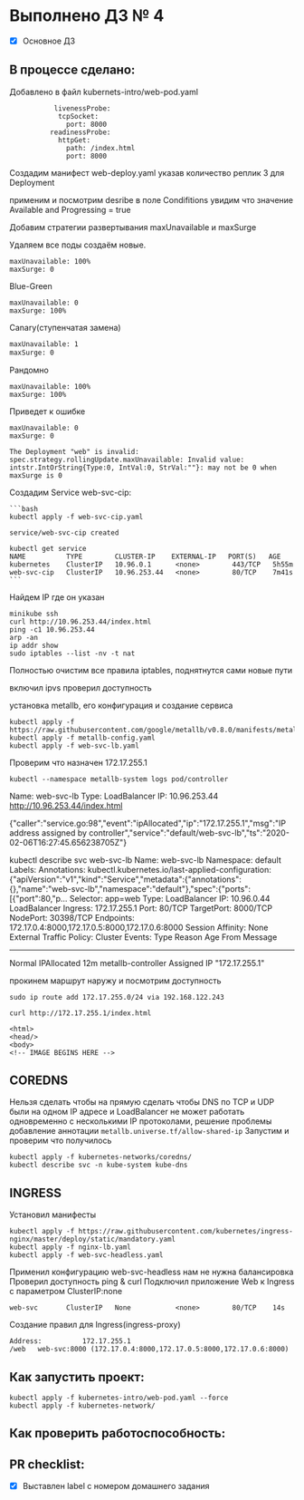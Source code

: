 # Выполнено ДЗ № 4

 - [x] Основное ДЗ

## В процессе сделано:
 Добавлено в файл kubernets-intro/web-pod.yaml
```
           livenessProbe:
            tcpSocket: 
              port: 8000
          readinessProbe:
            httpGet:
              path: /index.html
              port: 8000
```


 Создадим манифест web-deploy.yaml
указав количество реплик 3 для Deployment

применим и посмотрим desribe
в поле Condifitions увидим что значение Available and Progressing = true


Добавим стратегии развертывания maxUnavailable и maxSurge

Удаляем все поды создаём новые.

```
maxUnavailable: 100%
maxSurge: 0
```
Blue-Green
```
maxUnavailable: 0
maxSurge: 100%
```

Canary(ступенчатая замена)
```l
maxUnavailable: 1
maxSurge: 0
```

Рандомно
```
maxUnavailable: 100%
maxSurge: 100%
```

Приведет к ошибке
```
maxUnavailable: 0
maxSurge: 0

The Deployment "web" is invalid: spec.strategy.rollingUpdate.maxUnavailable: Invalid value: intstr.IntOrString{Type:0, IntVal:0, StrVal:""}: may not be 0 when maxSurge is 0
```

Создадим Service web-svc-cip:

    ```bash
    kubectl apply -f web-svc-cip.yaml

    service/web-svc-cip created

    kubectl get service
    NAME          TYPE        CLUSTER-IP    EXTERNAL-IP   PORT(S)   AGE
    kubernetes    ClusterIP   10.96.0.1      <none>        443/TCP   5h55m
    web-svc-cip   ClusterIP   10.96.253.44   <none>        80/TCP    7m41s
    ```

Найдем IP где он указан

```
minikube ssh
curl http://10.96.253.44/index.html
ping -с1 10.96.253.44
arp -an
ip addr show
sudo iptables --list -nv -t nat
```

Полностью очистим все правила iptables, поднятнутся сами новые пути

включил ipvs
проверил доступность

установка metallb, его конфигурация и создание сервиса
```
kubectl apply -f https://raw.githubusercontent.com/google/metallb/v0.8.0/manifests/metallb.yaml
kubectl apply -f metallb-config.yaml
kubectl apply -f web-svc-lb.yaml

```
Проверим что назначен 172.17.255.1

```
kubectl --namespace metallb-system logs pod/controller
```
Name:                     web-svc-lb
Type:                     LoadBalancer
IP:                       10.96.253.44
http://10.96.253.44/index.html

{"caller":"service.go:98","event":"ipAllocated","ip":"172.17.255.1","msg":"IP address assigned by controller","service":"default/web-svc-lb","ts":"2020-02-06T16:27:45.656238705Z"}


kubectl describe svc web-svc-lb
Name:                     web-svc-lb
Namespace:                default
Labels:                   <none>
Annotations:              kubectl.kubernetes.io/last-applied-configuration:
                            {"apiVersion":"v1","kind":"Service","metadata":{"annotations":{},"name":"web-svc-lb","namespace":"default"},"spec":{"ports":[{"port":80,"p...
Selector:                 app=web
Type:                     LoadBalancer
IP:                       10.96.0.44
LoadBalancer Ingress:     172.17.255.1
Port:                     <unset>  80/TCP
TargetPort:               8000/TCP
NodePort:                 <unset>  30398/TCP
Endpoints:                172.17.0.4:8000,172.17.0.5:8000,172.17.0.6:8000
Session Affinity:         None
External Traffic Policy:  Cluster
Events:
  Type    Reason       Age   From                Message
  ----    ------       ----  ----                -------
  Normal  IPAllocated  12m   metallb-controller  Assigned IP "172.17.255.1"


прокинем маршрут наружу и посмотрим доступность
```
sudo ip route add 172.17.255.0/24 via 192.168.122.243

curl http://172.17.255.1/index.html
```
```
<html>
<head/>
<body>
<!-- IMAGE BEGINS HERE -->
```

## COREDNS

Нельзя сделать чтобы на прямую сделать чтобы DNS по TCP и UDP были на одном IP адресе и LoadBalancer не может работать одновременно с несколькими IP протоколами, решение проблемы добавление аннотации `metallb.universe.tf/allow-shared-ip`
Запустим и проверим что получилось
```
kubectl apply -f kubernetes-networks/coredns/
kubectl describe svc -n kube-system kube-dns 
```

## INGRESS
Установил манифесты
```
kubectl apply -f https://raw.githubusercontent.com/kubernetes/ingress-nginx/master/deploy/static/mandatory.yaml
kubectl apply -f nginx-lb.yaml
kubectl apply -f web-svc-headless.yaml
```

Применил конфигурацию web-svc-headless нам не нужна балансировка
Проверил доступность ping & curl
Подключил приложение Web к Ingress c параметром ClusterIP:none
 ```
web-svc       ClusterIP   None           <none>        80/TCP    14s
 ```
Создание правил для Ingress(ingress-proxy)
```
Address:          172.17.255.1
/web   web-svc:8000 (172.17.0.4:8000,172.17.0.5:8000,172.17.0.6:8000)
```

## Как запустить проект:
```
kubectl apply -f kubernetes-intro/web-pod.yaml --force
kubectl apply -f kubernetes-network/
```
## Как проверить работоспособность:
## PR checklist:
 - [x] Выставлен label с номером домашнего задания
